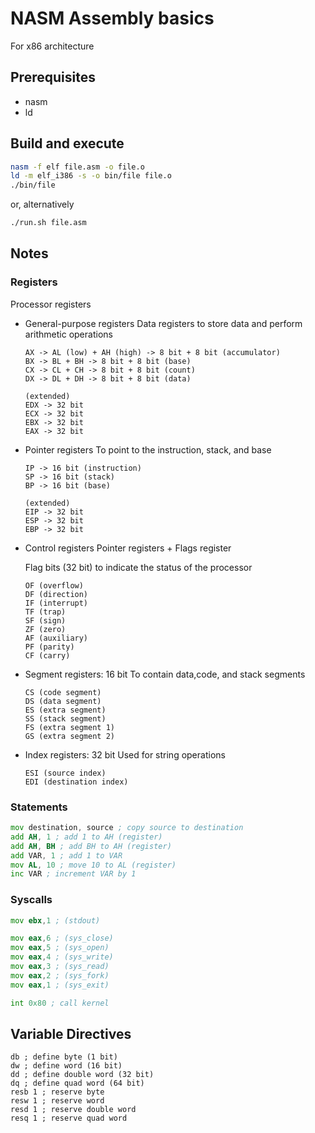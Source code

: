 # NASM Assembly basics

For x86 architecture

## Prerequisites

- nasm
- ld

## Build and execute

```bash
nasm -f elf file.asm -o file.o
ld -m elf_i386 -s -o bin/file file.o
./bin/file
```

or, alternatively

```bash
./run.sh file.asm
```

## Notes

### Registers

Processor registers

- General-purpose registers
    Data registers to store data and perform arithmetic operations

    ```plaintext
    AX -> AL (low) + AH (high) -> 8 bit + 8 bit (accumulator)
    BX -> BL + BH -> 8 bit + 8 bit (base)
    CX -> CL + CH -> 8 bit + 8 bit (count)
    DX -> DL + DH -> 8 bit + 8 bit (data)
    
    (extended)
    EDX -> 32 bit
    ECX -> 32 bit
    EBX -> 32 bit
    EAX -> 32 bit
    ```

- Pointer registers
    To point to the instruction, stack, and base

    ```plaintext
    IP -> 16 bit (instruction)
    SP -> 16 bit (stack)
    BP -> 16 bit (base)

    (extended)
    EIP -> 32 bit
    ESP -> 32 bit
    EBP -> 32 bit
    ```

- Control registers
    Pointer registers + Flags register

    Flag bits (32 bit) to indicate the status of the processor

    ```plaintext
    OF (overflow)
    DF (direction)
    IF (interrupt)
    TF (trap)
    SF (sign)
    ZF (zero)
    AF (auxiliary)
    PF (parity)
    CF (carry)
    ```

- Segment registers: 16 bit
    To contain data,code, and stack segments

    ```plaintext
    CS (code segment)
    DS (data segment)
    ES (extra segment)
    SS (stack segment)
    FS (extra segment 1)
    GS (extra segment 2)
    ```

- Index registers: 32 bit
    Used for string operations

    ```plaintext
    ESI (source index)
    EDI (destination index)
    ```

### Statements

```asm
mov destination, source ; copy source to destination
add AH, 1 ; add 1 to AH (register)
add AH, BH ; add BH to AH (register)
add VAR, 1 ; add 1 to VAR
mov AL, 10 ; move 10 to AL (register)
inc VAR ; increment VAR by 1
```

### Syscalls

```asm
mov ebx,1 ; (stdout)

mov eax,6 ; (sys_close)
mov eax,5 ; (sys_open)
mov eax,4 ; (sys_write)
mov eax,3 ; (sys_read)
mov eax,2 ; (sys_fork)
mov eax,1 ; (sys_exit)

int 0x80 ; call kernel
```

## Variable Directives

```plaintext
db ; define byte (1 bit)
dw ; define word (16 bit)
dd ; define double word (32 bit)
dq ; define quad word (64 bit)
resb 1 ; reserve byte
resw 1 ; reserve word
resd 1 ; reserve double word
resq 1 ; reserve quad word
```
